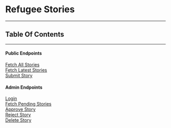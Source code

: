 # Refugee Stories

---

## Table Of Contents

---

#### Public Endpoints

[Fetch All Stories](#fetch-all)<br>
[Fetch Latest Stories](#fetch-latest)<br>
[Submit Story](#submit-story)<br>

#### Admin Endpoints

[Login](#login)<br>
[Fetch Pending Stories](#fetch-pending)<br>
[Approve Story](#approve-story)<br>
[Reject Story](#reject-story)<br>
[Delete Story](#delete-story)<br>
